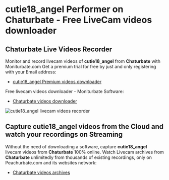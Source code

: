 # cutie18_angel Performer on Chaturbate - Free LiveCam videos downloader

## Chaturbate Live Videos Recorder

Monitor and record livecam videos of **cutie18_angel** from **Chaturbate** with Moniturbate.com
Get a premium trial for free by just and only registering with your Email address:
* [cutie18_angel Premium videos downloader](https://moniturbate.com/request-demo-licence-key.html)

Free livecam videos downloader - Moniturbate Software:
* [Chaturbate videos downloader](https://moniturbate.com/moniturbate-download-software.html)

![cutie18_angel livecam videos recorder](https://peachurnet.com/templates/moniturbate-software.png)


## Capture cutie18_angel videos from the Cloud and watch your recordings on Streaming

Without the need of downloading a software, capture **cutie18_angel** livecam videos from **Chaturbate** 100% online.
Watch Livecam archives from **Chaturbate** unlimitedly from thousands of existing recordings, only on Peachurbate.com and its websites network:
* [Chaturbate videos archives](https://peachurnet.com/)